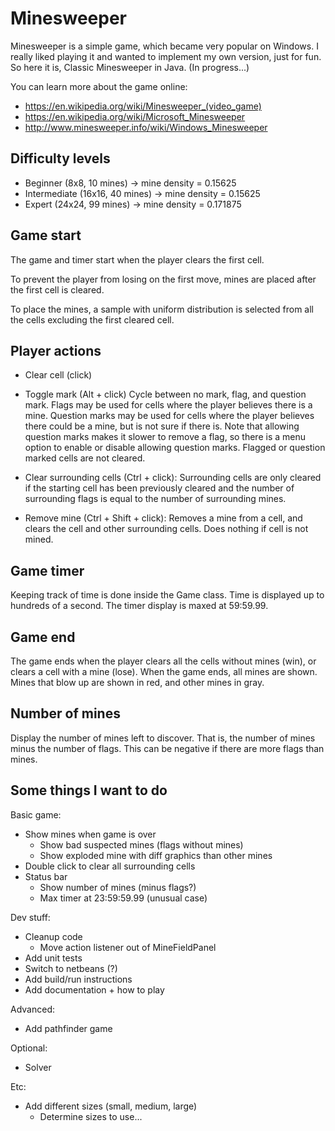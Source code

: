Minesweeper
===========

Minesweeper is a simple game, which became very popular on Windows. I really liked playing it and wanted to implement my own version, just for fun. So here it is, Classic Minesweeper in Java. (In progress...)

You can learn more about the game online:

- https://en.wikipedia.org/wiki/Minesweeper_(video_game)
- https://en.wikipedia.org/wiki/Microsoft_Minesweeper
- http://www.minesweeper.info/wiki/Windows_Minesweeper


Difficulty levels
-----------------

- Beginner (8x8, 10 mines) -> mine density = 0.15625
- Intermediate (16x16, 40 mines) -> mine density = 0.15625
- Expert (24x24, 99 mines) -> mine density = 0.171875

Game start
----------

The game and timer start when the player clears the first cell.

To prevent the player from losing on the first move, mines are placed after the first cell is cleared.

To place the mines, a sample with uniform distribution is selected from all the cells excluding the first cleared cell.


Player actions
--------------

- Clear cell (click)

- Toggle mark (Alt + click)
  Cycle between no mark, flag, and question mark.
  Flags may be used for cells where the player believes there is a mine.
  Question marks may be used for cells where the player believes there could be a mine, but is not sure if there is.
  Note that allowing question marks makes it slower to remove a flag, so there is a menu option to enable or disable allowing question marks.
  Flagged or question marked cells are not cleared.

- Clear surrounding cells (Ctrl + click):
  Surrounding cells are only cleared if the starting cell has been previously cleared and the number of surrounding flags is equal to the number of surrounding mines.

- Remove mine (Ctrl + Shift + click):
  Removes a mine from a cell, and clears the cell and other surrounding cells. Does nothing if cell is not mined.


Game timer
----------

Keeping track of time is done inside the Game class.
Time is displayed up to hundreds of a second.
The timer display is maxed at 59:59.99.

Game end
--------

The game ends when the player clears all the cells without mines (win), or clears a cell with a mine (lose).
When the game ends, all mines are shown. Mines that blow up are shown in red, and other mines in gray.


Number of mines
---------------

Display the number of mines left to discover. That is, the number of mines minus the number of flags.
This can be negative if there are more flags than mines.




Some things I want to do
------------------------

Basic game:
- Show mines when game is over
  - Show bad suspected mines (flags without mines)
  - Show exploded mine with diff graphics than other mines
- Double click to clear all surrounding cells
- Status bar
  - Show number of mines (minus flags?)
  - Max timer at 23:59:59.99 (unusual case)

Dev stuff:
- Cleanup code
  - Move action listener out of MineFieldPanel
- Add unit tests
- Switch to netbeans (?)
- Add build/run instructions
- Add documentation + how to play

Advanced:
- Add pathfinder game

Optional:
- Solver

Etc:
+ Add different sizes (small, medium, large)
  - Determine sizes to use...

